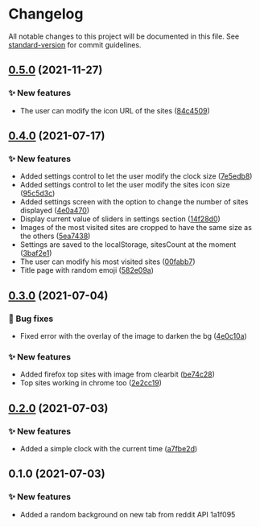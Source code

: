 # Changelog

All notable changes to this project will be documented in this file. See [standard-version](https://github.com/conventional-changelog/standard-version) for commit guidelines.

## [0.5.0](https://github.com/codingpotions/tabstart/compare/v0.4.0...v0.5.0) (2021-11-27)


### ✨ New features

* The user can modify the icon URL of the sites ([84c4509](https://github.com/codingpotions/tabstart/commit/84c45090b5788c0c9d4c0090b5d3cee0045d8bb7))

## [0.4.0](https://github.com/codingpotions/tabstart/compare/v0.3.0...v0.4.0) (2021-07-17)


### ✨ New features

* Added settings control to let the user modify the clock size ([7e5edb8](https://github.com/codingpotions/tabstart/commit/7e5edb837359c758d3a3961424b0f6a004c04305))
* Added settings control to let the user modify the sites icon size ([95c5d3c](https://github.com/codingpotions/tabstart/commit/95c5d3c8301bbf0d1e1666cfb754284a7ec1e01c))
* Added settings screen with the option to change the number of sites displayed ([4e0a470](https://github.com/codingpotions/tabstart/commit/4e0a4707047ecb986a992bc8931700935622c368))
* Display current value of sliders in settings section ([14f28d0](https://github.com/codingpotions/tabstart/commit/14f28d0222e73f55db59c25d0c49cfbb285f9971))
* Images of the most visited sites are cropped to have the same size as the others ([5ea7438](https://github.com/codingpotions/tabstart/commit/5ea74389f3b817703d0ca93a696b677ce9308fd2))
* Settings are saved to the localStorage, sitesCount at the moment ([3baf2e1](https://github.com/codingpotions/tabstart/commit/3baf2e1cdb0f4698546a85c2e0228c9159f4ec63))
* The user can modify his most visited sites ([00fabb7](https://github.com/codingpotions/tabstart/commit/00fabb77540431deaf1785aec6e5b4d2e76dd83b))
* Title page with random emoji ([582e09a](https://github.com/codingpotions/tabstart/commit/582e09af5d030c118f39e6f72288f83cc3826d1b))

## [0.3.0](https://github.com/codingpotions/tabstart/compare/v0.2.0...v0.3.0) (2021-07-04)


### 🐛 Bug fixes

* Fixed error with the overlay of the image to darken the bg ([4e0c10a](https://github.com/codingpotions/tabstart/commit/4e0c10a931bf2b1c88dbcef82def077efa14a3bc))


### ✨ New features

* Added firefox top sites with image from clearbit ([be74c28](https://github.com/codingpotions/tabstart/commit/be74c282cdd651e4742be6bebc878e25e907ddbc))
* Top sites working in chrome too ([2e2cc19](https://github.com/codingpotions/tabstart/commit/2e2cc1955127e42db6cb64907a800e709c2d9fad))

## [0.2.0](https://github.com/codingpotions/tabstart/compare/v0.1.0...v0.2.0) (2021-07-03)


### ✨ New features

* Added a simple clock with the current time ([a7fbe2d](https://github.com/codingpotions/tabstart/commit/a7fbe2dd5ce327304c35109a6cad285043b096ff))

## 0.1.0 (2021-07-03)


### ✨ New features

* Added a random background on new tab from reddit API 1a1f095
